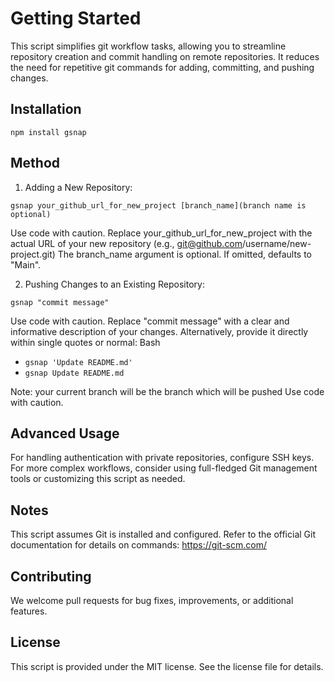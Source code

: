 # Getting Started

This script simplifies git workflow tasks, allowing you to streamline repository creation and commit handling on remote repositories. It reduces the need for repetitive git commands for adding, committing, and pushing changes.

## Installation

```
npm install gsnap
```

## Method

1. Adding a New Repository:

``` gsnap your_github_url_for_new_project [branch_name](branch name is optional) ```

Use code with caution.
Replace your_github_url_for_new_project with the actual URL of your new repository (e.g., git@github.com/username/new-project.git)
The branch_name argument is optional. If omitted, defaults to "Main".

2. Pushing Changes to an Existing Repository:

``` gsnap "commit message" ```

Use code with caution.
Replace "commit message" with a clear and informative description of your changes.
Alternatively, provide it directly within single quotes or normal:
Bash

- `gsnap 'Update README.md'`
- `gsnap Update README.md`

Note: your current branch will be the branch which will be pushed
Use code with caution.

## Advanced Usage

For handling authentication with private repositories, configure SSH keys.
For more complex workflows, consider using full-fledged Git management tools or customizing this script as needed.

## Notes

This script assumes Git is installed and configured.
Refer to the official Git documentation for details on commands: https://git-scm.com/

## Contributing

We welcome pull requests for bug fixes, improvements, or additional features.

## License

This script is provided under the MIT license. See the license file for details.
